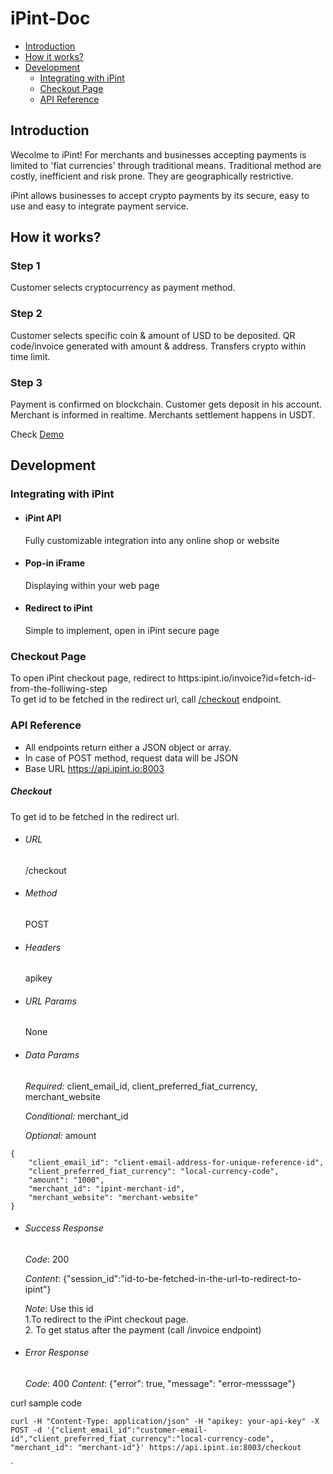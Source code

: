 # iPint-Doc
* [Introduction](#introduction_)
* [How it works?](#how_it_works)
* [Development](#development_section)
  * [Integrating with iPint](#integrating_with_ipint)
  * [Checkout Page](#checkout_page)
  * [API Reference](#api_reference)

## <a name="introduction_">Introduction</a>
Wecolme to iPint! For merchants and businesses accepting payments is limited to 'fiat currencies' through traditional means. Traditional method are costly, inefficient and risk prone. They are geographically restrictive.

iPint allows businesses to accept crypto payments by its secure, easy to use and easy to integrate payment service.

## <a name="how_it_works">How it works?</a>
### Step 1
Customer selects cryptocurrency as payment method.
### Step 2
Customer selects specific coin & amount of USD to be deposited. QR code/invoice generated with amount & address. Transfers crypto within time limit.
### Step 3
Payment is confirmed on blockchain. Customer gets deposit in his account. Merchant is informed in realtime. Merchants settlement happens in USDT.

Check <a href="https://ipint.io/demo-checkout/" target="_blank">Demo</a>

## <a name="development_section">Development</a>
### <a name="integrating_with_ipint">Integrating with iPint</a>
  * #### iPint API
     Fully customizable integration into any online shop or website
  * #### Pop-in iFrame
     Displaying within your web page
  * #### Redirect to iPint
     Simple to implement, open in iPint secure page
### <a name="checkout_page">Checkout Page</a>
To open iPint checkout page, redirect to https:ipint.io/invoice?id=fetch-id-from-the-folliwing-step
<br /> To get id to be fetched in the redirect url, call [/checkout](#checkout_endpoint) endpoint.
### <a name="api_reference">API Reference</a>
- All endpoints return either a JSON object or array.
- In case of POST method, request data will be JSON 
- Base URL https://api.ipint.io:8003
##### <a name="checkout_endpoint">Checkout</a>
To get id to be fetched in the redirect url.
* ###### URL
  /checkout
* ###### Method
  POST
* ###### Headers
  apikey
* ###### URL Params
  None
* ###### Data Params
  *Required:* client_email_id, client_preferred_fiat_currency, merchant_website
  
  *Conditional:* merchant_id
  
  *Optional:* amount
  
```
{
    "client_email_id": "client-email-address-for-unique-reference-id",
    "client_preferred_fiat_currency": "local-currency-code",
    "amount": "1000",
    "merchant_id": "ipint-merchant-id",
    "merchant_website": "merchant-website"
}
```
* ###### Success Response
  *Code*: 200
  
  *Content*: {"session_id":"id-to-be-fetched-in-the-url-to-redirect-to-ipint"}
  
  *Note*: Use this id <br />1.To redirect to the iPint checkout page.<br />2. To get status after the payment (call /invoice endpoint)
* ###### Error Response
  *Code*: 400
  *Content*: {"error": true, "message": "error-messsage"}

curl sample code


    curl -H "Content-Type: application/json" -H "apikey: your-api-key" -X POST -d '{"client_email_id":"customer-email-id","client_preferred_fiat_currency":"local-currency-code", "merchant_id": "merchant-id"}' https://api.ipint.io:8003/checkout

`
